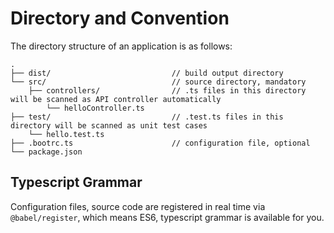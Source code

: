 # Directory and Convention

The directory structure of an application is as follows:

```
.
├── dist/                           // build output directory
└── src/                            // source directory, mandatory
    ├── controllers/                // .ts files in this directory will be scanned as API controller automatically
        └── helloController.ts
├── test/                           // .test.ts files in this directory will be scanned as unit test cases
    └── hello.test.ts
├── .bootrc.ts                      // configuration file, optional
└── package.json
```

## Typescript Grammar

Configuration files, source code are registered in real time via `@babel/register`, which means ES6, typescript grammar is available for you.
